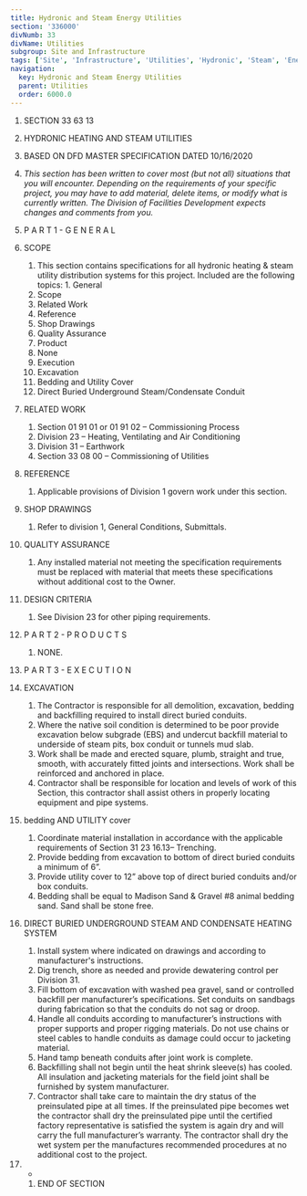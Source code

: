 ```yaml
---
title: Hydronic and Steam Energy Utilities
section: '336000'
divNumb: 33
divName: Utilities
subgroup: Site and Infrastructure
tags: ['Site', 'Infrastructure', 'Utilities', 'Hydronic', 'Steam', 'Energy']
navigation:
  key: Hydronic and Steam Energy Utilities
  parent: Utilities
  order: 6000.0
---
```


   1. SECTION 33 63 13
1. HYDRONIC HEATING AND STEAM UTILITIES
1. BASED ON DFD MASTER SPECIFICATION DATED 10/16/2020
1. *This section has been written to cover most (but not all) situations that you will encounter. Depending on the requirements of your specific project, you may have to add material, delete items, or modify what is currently written. The Division of Facilities Development expects changes and comments from you.*
1. P A R T 1 - G E N E R A L
1. SCOPE
   1. This section contains specifications for all hydronic heating & steam utility distribution systems for this project. Included are the following topics:
      1. 
General
    1. Scope
    1. Related Work
    1. Reference
    1. Shop Drawings
    1. Quality Assurance
   1. Product
    1. None
   1. Execution
    1. Excavation
    1. Bedding and Utility Cover
    1. Direct Buried Underground Steam/Condensate Conduit

1. RELATED WORK
   1. Section 01 91 01 or 01 91 02 – Commissioning Process
   1. Division 23 – Heating, Ventilating and Air Conditioning
   1. Division 31 – Earthwork
   1. Section 33 08 00 – Commissioning of Utilities

1. REFERENCE
   1. Applicable provisions of Division 1 govern work under this section.
1. SHOP DRAWINGS
   1. Refer to division 1, General Conditions, Submittals.
1. QUALITY ASSURANCE
   1. Any installed material not meeting the specification requirements must be replaced with material that meets these specifications without additional cost to the Owner.
1. DESIGN CRITERIA
   1. See Division 23 for other piping requirements.
1. P A R T 2 - P R O D U C T S
   1. NONE.
1. P A R T 3 - E X E C U T I O N
1. EXCAVATION
   1. The Contractor is responsible for all demolition, excavation, bedding and backfilling required to install direct buried conduits.
   1. Where the native soil condition is determined to be poor provide excavation below subgrade (EBS) and undercut backfill material to underside of steam pits, box conduit or tunnels mud slab.
   1. Work shall be made and erected square, plumb, straight and true, smooth, with accurately fitted joints and intersections. Work shall be reinforced and anchored in place.
   1. Contractor shall be responsible for location and levels of work of this Section, this contractor shall assist others in properly locating equipment and pipe systems.
1. bedding AND UTILITY cover
   1. Coordinate material installation in accordance with the applicable requirements of Section 31 23 16.13– Trenching.
   1. Provide bedding from excavation to bottom of direct buried conduits a minimum of 6”.
   1. Provide utility cover to 12” above top of direct buried conduits and/or box conduits.
   1. Bedding shall be equal to Madison Sand & Gravel #8 animal bedding sand. Sand shall be stone free.
1. DIRECT BURIED UNDERGROUND STEAM AND CONDENSATE HEATING SYSTEM
   1. Install system where indicated on drawings and according to manufacturer's instructions.
   1. Dig trench, shore as needed and provide dewatering control per Division 31.
   1. Fill bottom of excavation with washed pea gravel, sand or controlled backfill per manufacturer’s specifications. Set conduits on sandbags during fabrication so that the conduits do not sag or droop.
   1. Handle all conduits according to manufacturer’s instructions with proper supports and proper rigging materials. Do not use chains or steel cables to handle conduits as damage could occur to jacketing material.
   1. Hand tamp beneath conduits after joint work is complete. 
   1. Backfilling shall not begin until the heat shrink sleeve(s) has cooled. All insulation and jacketing materials for the field joint shall be furnished by system manufacturer.
   1. Contractor shall take care to maintain the dry status of the preinsulated pipe at all times. If the preinsulated pipe becomes wet the contractor shall dry the preinsulated pipe until the certified factory representative is satisfied the system is again dry and will carry the full manufacturer’s warranty. The contractor shall dry the wet system per the manufactures recommended procedures at no additional cost to the project.
1. *
   1. END OF SECTION


